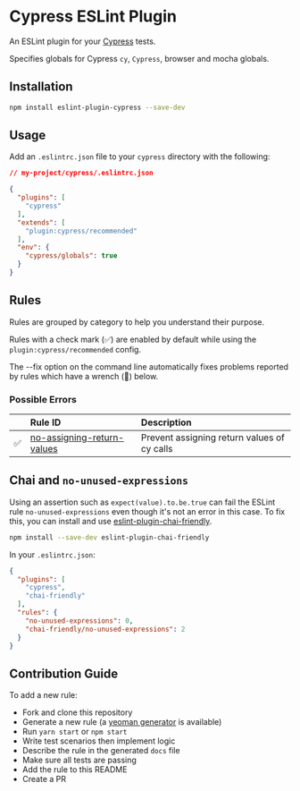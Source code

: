 # Cypress ESLint Plugin

An ESLint plugin for your [Cypress](https://cypress.io) tests.

Specifies globals for Cypress `cy`, `Cypress`, browser and mocha globals.

## Installation

```sh
npm install eslint-plugin-cypress --save-dev
```

## Usage

Add an `.eslintrc.json` file to your `cypress` directory with the following:

```json
// my-project/cypress/.eslintrc.json

{
  "plugins": [
    "cypress"
  ],
  "extends": [
    "plugin:cypress/recommended"
  ],
  "env": {
    "cypress/globals": true
  }
}
```

## Rules

Rules are grouped by category to help you understand their purpose.

Rules with a check mark (✅) are enabled by default while using
the `plugin:cypress/recommended` config.

The --fix option on the command line automatically fixes problems reported by
rules which have a wrench (🔧) below.


### Possible Errors

|    | Rule ID | Description |
|:---|:--------|:------------|
| ✅ | [no-assigning-return-values](./docs/rules/no-assigning-return-values.md) | Prevent assigning return values of cy calls |

## Chai and `no-unused-expressions`

Using an assertion such as `expect(value).to.be.true` can fail the ESLint rule `no-unused-expressions` even though it's not an error in this case. To fix this, you can install and use [eslint-plugin-chai-friendly](https://www.npmjs.com/package/eslint-plugin-chai-friendly).

```sh
npm install --save-dev eslint-plugin-chai-friendly
```

In your `.eslintrc.json`:

```json
{
  "plugins": [
    "cypress",
    "chai-friendly"
  ],
  "rules": {
    "no-unused-expressions": 0,
    "chai-friendly/no-unused-expressions": 2
  }
}
```

## Contribution Guide

To add a new rule:
  * Fork and clone this repository
  * Generate a new rule (a [yeoman generator](https://github.com/eslint/generator-eslint) is available)
  * Run `yarn start` or `npm start`
  * Write test scenarios then implement logic
  * Describe the rule in the generated `docs` file
  * Make sure all tests are passing
  * Add the rule to this README
  * Create a PR
